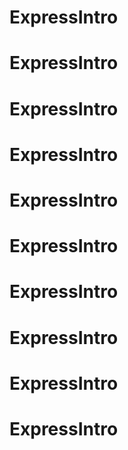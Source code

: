 # ExpressIntro
# ExpressIntro
# ExpressIntro
# ExpressIntro
# ExpressIntro
# ExpressIntro
# ExpressIntro
# ExpressIntro
# ExpressIntro
# ExpressIntro
